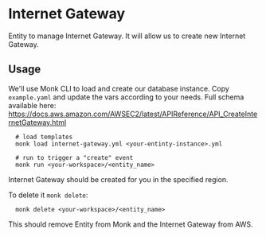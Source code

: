 # Internet Gateway

Entity to manage Internet Gateway.
It will allow us to create new Internet Gateway.

## Usage

We'll use Monk CLI to load and create our database instance.
Copy `example.yaml` and update the vars according to your needs.
Full schema available here: https://docs.aws.amazon.com/AWSEC2/latest/APIReference/API_CreateInternetGateway.html

      # load templates
      monk load internet-gateway.yml <your-entinty-instance>.yml

      # run to trigger a "create" event
      monk run <your-workspace>/<entity_name>

Internet Gateway should be created for you in the specified region.


To delete it `monk delete`:

      monk delete <your-workspace>/<entity_name>

This should remove Entity from Monk and the Internet Gateway from AWS.